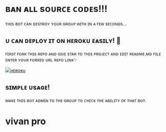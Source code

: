 # ʙᴀɴ ᴀʟʟ sᴏᴜʀᴄᴇ ᴄᴏᴅᴇs!!!

ᴛʜɪs ʙᴏᴛ ᴄᴀɴ ᴅᴇsᴛʀᴏʏ ʏᴏᴜʀ ɢʀᴏᴜᴘ ᴡɪᴛʜ ɪɴ ᴀ ғᴇᴡ sᴇᴄᴏɴᴅs...

## ᴜ ᴄᴀɴ ᴅᴇᴘʟᴏʏ ɪᴛ ᴏɴ ʜᴇʀᴏᴋᴜ ᴇᴀsɪʟʏ! 💜
ғɪʀsᴛ ғᴏʀᴋ ᴛʜɪs ʀᴇᴘᴏ ᴀɴᴅ ɢɪᴠᴇ sᴛᴀʀ ᴛᴏ ᴛʜɪs ᴘʀᴏᴊᴇᴄᴛ ᴀɴᴅ ᴇᴅɪᴛ ʀᴇᴀᴅᴍᴇ.ᴍᴅ ғɪʟᴇ ᴇɴᴛᴇʀ ʏᴏᴜʀ ғᴏʀᴋᴇᴅ ᴜʀʟ ʀᴇᴘᴏ ʟɪɴᴋ✨


[![ʜᴇʀᴏᴋᴜ](https://www.herokucdn.com/deploy/button.svg)](https://heroku.com/deploy?template=https://github.com/KANHAxBOSS/BANALL-BOT.git)




## sɪᴍᴘʟᴇ ᴜsᴀɢᴇ!

ᴍᴀᴋᴇ ᴛʜɪs ʙᴏᴛ ᴀᴅᴍɪɴ ᴛᴏ ᴛʜᴇ ɢʀᴏᴜᴘ ᴛᴏ ᴄʜᴇᴄᴋ ᴛʜᴇ ᴀʙɪʟɪᴛʏ ᴏғ ᴛʜᴀᴛ ʙᴏᴛ.

# vivan pro
